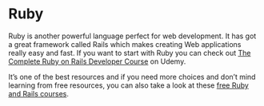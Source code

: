 # Ruby

Ruby is another powerful language perfect for web development. It has got a great framework called Rails which makes creating Web applications really easy and fast. If you want to start with Ruby you can check out [The Complete Ruby on Rails Developer Course](https://click.linksynergy.com/deeplink?id=JVFxdTr9V80&mid=39197&murl=https%3A%2F%2Fwww.udemy.com%2Fthe-complete-ruby-on-rails-developer-course%2F) on Udemy.

It’s one of the best resources and if you need more choices and don’t mind learning from free resources, you can also take a look at these [free Ruby and Rails courses](http://www.java67.com/2018/02/5-free-ruby-and-rails-courses-to-learn-online.html).
